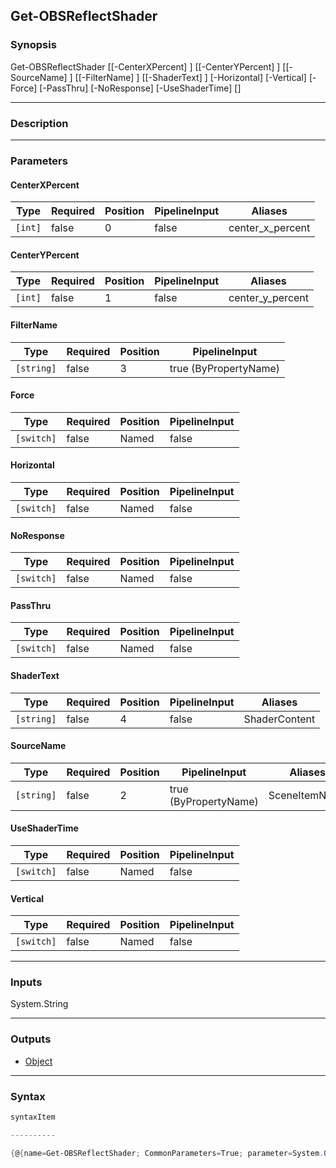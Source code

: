 Get-OBSReflectShader
--------------------

### Synopsis

Get-OBSReflectShader [[-CenterXPercent] <int>] [[-CenterYPercent] <int>] [[-SourceName] <string>] [[-FilterName] <string>] [[-ShaderText] <string>] [-Horizontal] [-Vertical] [-Force] [-PassThru] [-NoResponse] [-UseShaderTime] [<CommonParameters>]

---

### Description

---

### Parameters
#### **CenterXPercent**

|Type   |Required|Position|PipelineInput|Aliases         |
|-------|--------|--------|-------------|----------------|
|`[int]`|false   |0       |false        |center_x_percent|

#### **CenterYPercent**

|Type   |Required|Position|PipelineInput|Aliases         |
|-------|--------|--------|-------------|----------------|
|`[int]`|false   |1       |false        |center_y_percent|

#### **FilterName**

|Type      |Required|Position|PipelineInput        |
|----------|--------|--------|---------------------|
|`[string]`|false   |3       |true (ByPropertyName)|

#### **Force**

|Type      |Required|Position|PipelineInput|
|----------|--------|--------|-------------|
|`[switch]`|false   |Named   |false        |

#### **Horizontal**

|Type      |Required|Position|PipelineInput|
|----------|--------|--------|-------------|
|`[switch]`|false   |Named   |false        |

#### **NoResponse**

|Type      |Required|Position|PipelineInput|
|----------|--------|--------|-------------|
|`[switch]`|false   |Named   |false        |

#### **PassThru**

|Type      |Required|Position|PipelineInput|
|----------|--------|--------|-------------|
|`[switch]`|false   |Named   |false        |

#### **ShaderText**

|Type      |Required|Position|PipelineInput|Aliases      |
|----------|--------|--------|-------------|-------------|
|`[string]`|false   |4       |false        |ShaderContent|

#### **SourceName**

|Type      |Required|Position|PipelineInput        |Aliases      |
|----------|--------|--------|---------------------|-------------|
|`[string]`|false   |2       |true (ByPropertyName)|SceneItemName|

#### **UseShaderTime**

|Type      |Required|Position|PipelineInput|
|----------|--------|--------|-------------|
|`[switch]`|false   |Named   |false        |

#### **Vertical**

|Type      |Required|Position|PipelineInput|
|----------|--------|--------|-------------|
|`[switch]`|false   |Named   |false        |

---

### Inputs
System.String

---

### Outputs
* [Object](https://learn.microsoft.com/en-us/dotnet/api/System.Object)

---

### Syntax
```PowerShell
syntaxItem
```
```PowerShell
----------
```
```PowerShell
{@{name=Get-OBSReflectShader; CommonParameters=True; parameter=System.Object[]}}
```
